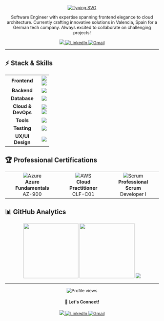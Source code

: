 <div align="center">
  <a href="https://git.io/typing-svg">
    <img src="https://readme-typing-svg.demolab.com?font=Inter&weight=500&size=30&duration=3000&pause=1000&color=F74CDF&center=true&vCenter=true&width=500&lines=Hi+I'm+Yoana+%F0%9F%91%8B%F0%9F%8F%BC;Welcome+to+my+GitHub+profile!+%F0%9F%90%B1;Check+out+my+projects+%F0%9F%92%BB;Let's+create+something+together!+%E2%9C%8C%F0%9F%8F%BC"
      alt="Typing SVG" />
  </a>

  <p> Software Engineer with expertise spanning frontend elegance to cloud architecture. Currently crafting innovative solutions in Valencia, Spain for a German tech company. Always excited to collaborate on challenging projects!
  </p>
  
  <p>
    <a href="https://yoanastamenova.com" target="_blank">
      <img src="https://img.shields.io/badge/🌐_Portfolio-235?style=for-the-badge&logoColor=cyan">
    </a>
    <a href="https://www.linkedin.com/in/yoanastamenova" target="_blank">
      <img src="https://img.shields.io/badge/LinkedIn-0A66C2?style=for-the-badge&logo=linkedin&logoColor=white" alt="LinkedIn">
    </a>
    <a href="mailto:stamenova.dev@gmail.com?subject=Hello from GitHub">
      <img src="https://img.shields.io/badge/Gmail-D14836?style=for-the-badge&logo=gmail&logoColor=white" alt="Gmail">
    </a>
  </p>
</div>

---

## ⚡️ Stack & Skills

<table align="center">
  <tr>
    <td align="center" width="96">
      <b>Frontend</b>
    </td>
    <td align="center">
      <a href="https://skillicons.dev">
        <img src="https://skillicons.dev/icons?i=html,css,js,ts,react,angular,vue" />
      </a>
      <br>
      <a href="https://skillicons.dev">
        <img src="https://skillicons.dev/icons?i=next,bootstrap,sass,tailwind,materialui,astro,svelte" />
      </a>
    </td>
  </tr>
  <tr>
    <td align="center" width="96">
      <b>Backend</b>
    </td>
    <td align="center">
      <a href="https://skillicons.dev">
        <img src="https://skillicons.dev/icons?i=nodejs,express,python,java,spring,cs" />
      </a>
    </td>
  </tr>
  <tr>
    <td align="center" width="96">
      <b>Database</b>
    </td>
    <td align="center">
      <a href="https://skillicons.dev">
        <img src="https://skillicons.dev/icons?i=mysql,mongodb,postgres,prisma,supabase" />
      </a>
    </td>
  </tr>
  <tr>
    <td align="center" width="96">
      <b>Cloud & DevOps</b>
    </td>
    <td align="center">
      <a href="https://skillicons.dev">
        <img src="https://skillicons.dev/icons?i=docker,kubernetes,azure,aws,gcp" />
      </a>
      <br>
      <a href="https://skillicons.dev">
        <img src="https://skillicons.dev/icons?i=jenkins,grafana,terraform" />
      </a>
    </td>
  </tr>
  <tr>
    <td align="center" width="96">
      <b>Tools</b>
    </td>
    <td align="center">
      <a href="https://skillicons.dev">
        <img src="https://skillicons.dev/icons?i=git,github,githubactions,bitbucket,jira" />
      </a>
    </td>
  </tr>
  <tr>
    <td align="center" width="96">
      <b>Testing</b>
    </td>
    <td align="center">
      <a href="https://skillicons.dev">
        <img src="https://skillicons.dev/icons?i=jest,vitest,selenium,cypress" />
      </a>
    </td>
  </tr>
  <tr>
    <td align="center" width="96">
      <b>UX/UI Design</b>
    </td>
    <td align="center">
      <a href="https://skillicons.dev">
        <img src="https://skillicons.dev/icons?i=figma,ps,blender,ai" />
      </a>
    </td>
  </tr>
</table>

## 🏆 Professional Certifications

<table align="center">
  <tr>
    <td align="center">
      <img src="https://img.shields.io/badge/Azure-0089D0?style=for-the-badge&logo=azure&logoColor=white" alt="Azure">
      <br>
      <b>Azure Fundamentals</b>
      <br>
      AZ-900
    </td>
    <td align="center">
      <img src="https://img.shields.io/badge/AWS-232F3E?style=for-the-badge&logo=amazon-aws&logoColor=white" alt="AWS">
      <br>
      <b>Cloud Practitioner</b>
      <br>
      CLF-C01
    </td>
    <td align="center">
      <img src="https://img.shields.io/badge/Scrum-009FDA?style=for-the-badge&logo=scrumalliance&logoColor=white" alt="Scrum">
      <br>
      <b>Professional Scrum</b>
      <br>
      Developer I
    </td>
  </tr>
</table>

## 📊 GitHub Analytics

<div align="center">
     <img height="180em" src="https://github-readme-stats.vercel.app/api?username=yoanastamenova&show_icons=true&theme=jolly" />
     <img height="180em" src="https://github-readme-stats.vercel.app/api/top-langs?username=yoanastamenova&show_icons=true&locale=en&layout=compact&theme=jolly" />
    <img src="https://github-readme-streak-stats.herokuapp.com/?user=yoanastamenova&theme=jolly&hide_border=false" />
</div>

---

<div align="center">
  <img src="https://komarev.com/ghpvc/?username=yoanastamenova&label=Profile%20views&color=F74CDF&style=flat" alt="Profile views" />
  
  <h4>💬 Let's Connect!</h4>
    <p>
    <a href="https://yoanastamenova.com" target="_blank">
      <img src="https://img.shields.io/badge/🌐_Discord-235?style=for-the-badge&logoColor=cyan">
    </a>
    <a href="https://www.linkedin.com/in/yoanastamenova" target="_blank">
      <img src="https://img.shields.io/badge/LinkedIn-0A66C2?style=for-the-badge&logo=linkedin&logoColor=white" alt="LinkedIn">
    </a>
    <a href="mailto:stamenova.dev@gmail.com?subject=Hello from GitHub">
      <img src="https://img.shields.io/badge/Gmail-D14836?style=for-the-badge&logo=gmail&logoColor=white" alt="Gmail">
    </a>
    </p>
</div>

